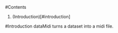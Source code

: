#Contents
  1. (Introduction)[#introduction]

#Introduction
  dataMidi turns a dataset into a midi file.
